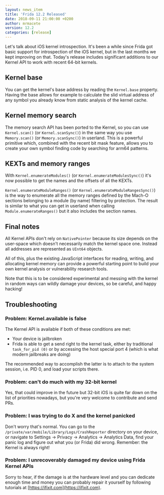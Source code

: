 ```yaml
---
layout: news_item
title: 'Frida 12.2 Released'
date: 2018-09-11 21:00:00 +0200
author: mrmacete
version: 12.2
categories: [release]
---
```


Let's talk about iOS kernel introspection. It's been a while since Frida got
basic support for introspection of the iOS kernel, but in the last months we
kept improving on that. Today's release includes significant additions to our
Kernel API to work with recent 64-bit kernels.

## Kernel base

You can get the kernel's base address by reading the `Kernel.base` property.
Having the base allows for example to calculate the slid virtual address of
any symbol you already know from static analysis of the kernel cache.

## Kernel memory search

The memory search API has been ported to the Kernel, so you can use
`Kernel.scan()` (or `Kernel.scanSync()`) in the same way you use `Memory.scan()`
(or `Memory.scanSync()`) in userland. This is a powerful primitive which,
combined with the recent bit mask feature, allows you to create your own symbol
finding code by searching for arm64 patterns.

## KEXTs and memory ranges

With `Kernel.enumerateModules()` (or `Kernel.enumerateModulesSync()`) it's now
possible to get the names and the offsets of all the KEXTs.

`Kernel.enumerateModuleRanges()` (or `Kernel.enumerateModuleRangesSync()`) is
the way to enumerate all the memory ranges defined by the Mach-O sections
belonging to a module (by name) filtering by protection. The result is similar
to what you can get in userland when calling `Module.enumerateRanges()` but it
also includes the section names.

## Final notes

All Kernel APIs don't rely on `NativePointer` because its size depends on the
user-space which doesn't necessarily match the kernel space one. Instead all
addresses are represented as `UInt64` objects.

All of this, plus the existing JavaScript interfaces for reading, writing, and
allocating kernel memory can provide a powerful starting point to build your own
kernel analysis or vulnerability research tools.

Note that this is to be considered experimental and messing with the kernel in
random ways can wildly damage your devices, so be careful, and happy hacking!

## Troubleshooting

### Problem: Kernel.available is false

The Kernel API is available if both of these conditions are met:

- Your device is jailbroken
- Frida is able to get a send right to the kernel task, either by traditional
  `task_for_pid (0)` or by accessing the host special port 4 (which is what
  modern jailbreaks are doing)

The recommended way to accomplish the latter is to attach to the system session,
i.e. PID 0, and load your scripts there.

### Problem: can't do much with my 32-bit kernel

Yes, that could improve in the future but 32-bit iOS is quite far down on the
list of priorities nowadays, but you're very welcome to contribute and send PRs.

### Problem: I was trying to do X and the kernel panicked

Don't worry that's normal. You can go to the
`/private/var/mobile/Library/Logs/CrashReporter` directory on your device, or
navigate to Settings -> Privacy -> Analytics -> Analytics Data, find your panic
log and figure out what you (or Frida) did wrong. Remember: the Kernel is always
right!

### Problem: I unrecoverably damaged my device using Frida Kernel APIs

Sorry to hear, if the damage is at the hardware level and you can dedicate
enough time and money you can probably repair it yourself by following tutorials
at [https://ifixit.com](https://ifixit.com).
